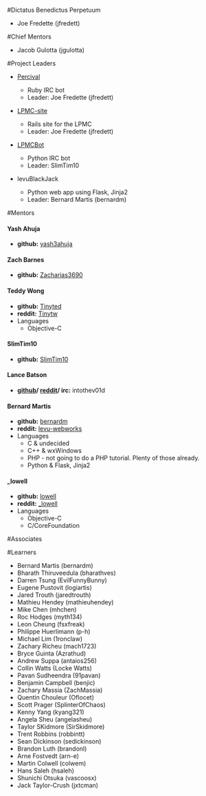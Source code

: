 #Dictatus Benedictus Perpetuum

- Joe Fredette (jfredett)

#Chief Mentors

- Jacob Gulotta (jgulotta)

#Project Leaders

- [Percival](https://github.com/LearnProgramming/percival)
  - Ruby IRC bot
  - Leader: Joe Fredette (jfredett)

- [LPMC-site](https://github.com/LearnProgramming/lpmc-site)
  - Rails site for the LPMC
  - Leader: Joe Fredette (jfredett)

- [LPMCBot](https://github.com/LearnProgramming/LPMCBot)
  - Python IRC bot
  - Leader: SlimTim10

- levuBlackJack
  - Python web app using Flask, Jinja2
  - Leader: Bernard Martis (bernardm)

#Mentors

#### Yash Ahuja
  * **github:** [yash3ahuja](https://github.com/yash3ahuja)

#### Zach Barnes
  * **github:** [Zacharias3690](https://github.com/Zacharias3690)

#### Teddy Wong
  * **github:** [Tinyted](https://github.com/Tinyted)
  * **reddit:** [Tinytw](http://reddit.com/u/Tinytw)
  * Languages
    * Objective-C

#### SlimTim10
  * **github:** [SlimTim10](https://github.com/SlimTim10)

#### Lance Batson
  * **[github](https://github.com/intothev01d)/ [reddit](http://reddit.com/u/intothev01d)/ irc:** intothev01d

#### Bernard Martis
  * **github:** [bernardm](https://github.com/bernardm)
  * **reddit:** [levu-webworks](http://reddit.com/u/levu-webworks)
  * Languages
    * C & undecided
    * C++ & wxWindows
    * PHP - not going to do a PHP tutorial. Plenty of those already.
    * Python & Flask, Jinja2

#### _lowell
  * **github:** [lowell](https://github.com/lowell)
  * **reddit:** [_lowell](http://reddit.com/u/_lowell)
  * Languages
    * Objective-C
    * C/CoreFoundation

#Associates


#Learners

- Bernard Martis (bernardm)
- Bharath Thiruveedula (bharathves)
- Darren Tsung (EvilFunnyBunny)
- Eugene Pustovit (logiartis)
- Jared Trouth (jaredtrouth)
- Mathieu Hendey (mathieuhendey)
- Mike Chen (mhchen)
- Roc Hodges (myth134)
- Leon Cheung (fsxfreak)
- Philippe Huerlimann (p-h)
- Michael Lim (1ronclaw)
- Zachary Richeu (mach1723)
- Bryce Guinta (Azrathud)
- Andrew Suppa (antaios256)
- Collin Watts (Locke Watts)
- Pavan Sudheendra (91pavan)
- Benjamin Campbell (benjic)
- Zachary Massia (ZachMassia)
- Quentin Chouleur (Oflocet)
- Scott Prager (SplinterOfChaos)
- Kenny Yang (kyang321)
- Angela Sheu (angelasheu)
- Taylor SKidmore (SirSkidmore)
- Trent Robbins (robbintt)
- Sean Dickinson (sedickinson)
- Brandon Luth (brandonl)
- Arne Fostvedt (arn-e)
- Martin Colwell (colwem)
- Hans Saleh (hsaleh)
- Shunichi Otsuka (vascoosx)
- Jack Taylor-Crush (jxtcman)

